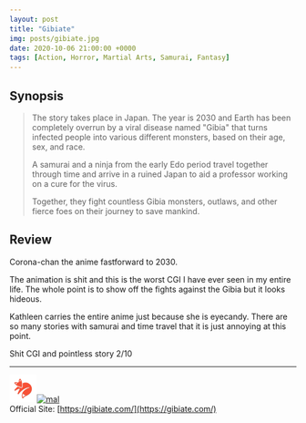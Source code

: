 ```yaml
---
layout: post
title: "Gibiate"
img: posts/gibiate.jpg 
date: 2020-10-06 21:00:00 +0000
tags: [Action, Horror, Martial Arts, Samurai, Fantasy]
---
```


## Synopsis
>The story takes place in Japan. The year is 2030 and Earth has been completely overrun by a viral disease named "Gibia" that turns infected people into various different monsters, based on their age, sex, and race.
>
>A samurai and a ninja from the early Edo period travel together through time and arrive in a ruined Japan to aid a professor working on a cure for the virus.
>
>Together, they fight countless Gibia monsters, outlaws, and other fierce foes on their journey to save mankind.

## Review
Corona-chan the anime fastforward to 2030.

The animation is shit and this is the worst CGI I have ever seen in my entire life. The whole point is to show off the fights against the Gibia but it looks hideous.

Kathleen carries the entire anime just because she is eyecandy. There are so many stories with samurai and time travel that it is just annoying at this point.
   
Shit CGI and pointless story 2/10

---

[![kitsu](..\assets\img\kitsu.png)](https://kitsu.io/anime/gibiate)[![mal](..\assets\img\mal.ico)](https://myanimelist.net/anime/40074/Gibiate)  
Official Site: [https://gibiate.com/](https://gibiate.com/)